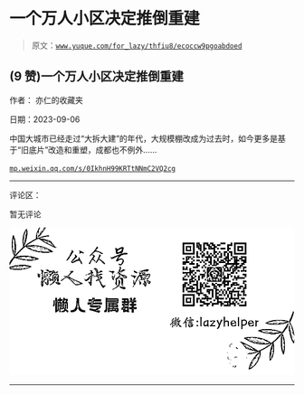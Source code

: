 # 一个万人小区决定推倒重建

> 原文：[`www.yuque.com/for_lazy/thfiu8/ecoccw9pgoabdoed`](https://www.yuque.com/for_lazy/thfiu8/ecoccw9pgoabdoed)

## (9 赞)一个万人小区决定推倒重建

作者： 亦仁的收藏夹

日期：2023-09-06

中国大城市已经走过“大拆大建”的年代，大规模棚改成为过去时，如今更多是基于“旧底片”改造和重塑，成都也不例外......

[`mp.weixin.qq.com/s/0IkhnH99KRTtNNmC2VQ2cg`](https://mp.weixin.qq.com/s/0IkhnH99KRTtNNmC2VQ2cg)

* * *

评论区：

暂无评论

![](img/1c37d505930596d12a88ab23e11aa07a.png)

* * *
